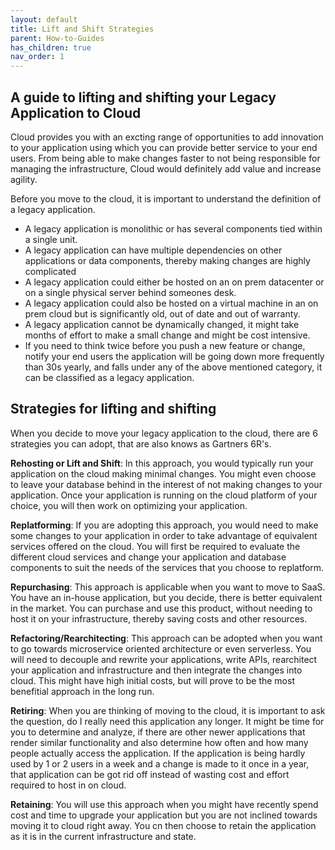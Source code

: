 ```yaml
---
layout: default
title: Lift and Shift Strategies
parent: How-to-Guides
has_children: true
nav_order: 1
---
```


## A guide to lifting and shifting your Legacy Application to Cloud

Cloud provides you with an excting range of opportunities to add innovation to your application using which you can provide better service to your end users. From being able to make changes faster to not being responsible for managing the infrastructure, Cloud would definitely add value and increase agility.

Before you move to the cloud, it is important to understand the definition of a legacy application.

* A legacy application is monolithic or has several components tied within a single unit.
* A legacy application can have multiple dependencies on other applications or data components, thereby making changes are highly complicated
* A legacy application could either be hosted on an on prem datacenter or on a single physical server behind someones desk.
* A legacy application could also be hosted on a virtual machine in an on prem cloud but is significantly old, out of date and out of warranty.
* A legacy application cannot be dynamically changed, it might take months of effort to make a small change and might be cost intensive.
* If you need to think twice before you push a new feature or change, notify your end users the application will be going down more frequently than 30s yearly, and falls under any of the above mentioned category, it can be classified as a legacy application.

## Strategies for lifting and shifting
When you decide to move your legacy application to the cloud, there are 6 strategies you can adopt, that are also knows as Gartners 6R's.

**Rehosting or Lift and Shift**: In this approach, you would typically run your application on the cloud making minimal changes. You might even choose to leave your database behind in the interest of not making changes to your application. Once your application is running on the cloud platform of your choice, you will then work on optimizing your application.

**Replatforming**: If you are adopting this approach, you would need to make some changes to your application in order to take advantage of equivalent services offered on the cloud. You will first be required to evaluate the different cloud services and change your application and database components to suit the needs of the services that you choose to replatform.

**Repurchasing**: This approach is applicable when you want to move to SaaS. You have an in-house application, but you decide, there is better equivalent in the market. You can purchase and use this product, without needing to host it on your infrastructure, thereby saving costs and other resources.

**Refactoring/Rearchitecting**: This approach can be adopted when you want to go towards microservice oriented architecture or even serverless. You will need to decouple and rewrite your applications, write APIs, rearchitect your application and infrastructure and then integrate the changes into cloud. This might have high initial costs, but will prove to be the most benefitial approach in the long run.

**Retiring**: When you are thinking of moving to the cloud, it is important to ask the question, do I really need this application any longer. It might be time for you to determine and analyze, if there are other newer applications that render similar functionality and also determine how often and how many people actually access the application. If the application is being hardly used by 1 or 2 users in a week and a change is made to it once in a year, that application can be got rid off instead of wasting cost and effort required to host in on cloud.

**Retaining**: You will use this approach when you might have recently spend cost and time to upgrade your application but you are not inclined towards moving it to cloud right away. You cn then choose to retain the application as it is in the current infrastructure and state.

